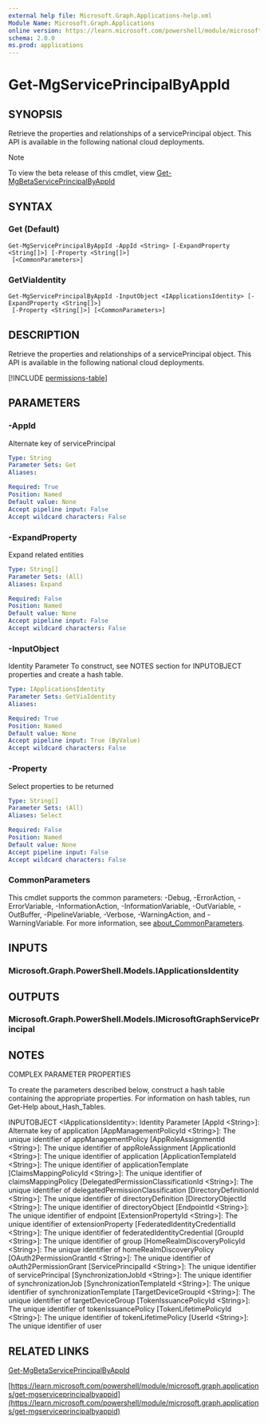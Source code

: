 ```yaml
---
external help file: Microsoft.Graph.Applications-help.xml
Module Name: Microsoft.Graph.Applications
online version: https://learn.microsoft.com/powershell/module/microsoft.graph.applications/get-mgserviceprincipalbyappid
schema: 2.0.0
ms.prod: applications
---
```


# Get-MgServicePrincipalByAppId

## SYNOPSIS
Retrieve the properties and relationships of a servicePrincipal object.
This API is available in the following national cloud deployments.

> [!NOTE]
> To view the beta release of this cmdlet, view [Get-MgBetaServicePrincipalByAppId](/powershell/module/Microsoft.Graph.Beta.Applications/Get-MgBetaServicePrincipalByAppId?view=graph-powershell-beta)

## SYNTAX

### Get (Default)
```
Get-MgServicePrincipalByAppId -AppId <String> [-ExpandProperty <String[]>] [-Property <String[]>]
 [<CommonParameters>]
```

### GetViaIdentity
```
Get-MgServicePrincipalByAppId -InputObject <IApplicationsIdentity> [-ExpandProperty <String[]>]
 [-Property <String[]>] [<CommonParameters>]
```

## DESCRIPTION
Retrieve the properties and relationships of a servicePrincipal object.
This API is available in the following national cloud deployments.

[!INCLUDE [permissions-table](~/../graphref/api-reference/v1.0/includes/permissions/serviceprincipal-get.md)]

## PARAMETERS

### -AppId
Alternate key of servicePrincipal

```yaml
Type: String
Parameter Sets: Get
Aliases:

Required: True
Position: Named
Default value: None
Accept pipeline input: False
Accept wildcard characters: False
```

### -ExpandProperty
Expand related entities

```yaml
Type: String[]
Parameter Sets: (All)
Aliases: Expand

Required: False
Position: Named
Default value: None
Accept pipeline input: False
Accept wildcard characters: False
```

### -InputObject
Identity Parameter
To construct, see NOTES section for INPUTOBJECT properties and create a hash table.

```yaml
Type: IApplicationsIdentity
Parameter Sets: GetViaIdentity
Aliases:

Required: True
Position: Named
Default value: None
Accept pipeline input: True (ByValue)
Accept wildcard characters: False
```

### -Property
Select properties to be returned

```yaml
Type: String[]
Parameter Sets: (All)
Aliases: Select

Required: False
Position: Named
Default value: None
Accept pipeline input: False
Accept wildcard characters: False
```

### CommonParameters
This cmdlet supports the common parameters: -Debug, -ErrorAction, -ErrorVariable, -InformationAction, -InformationVariable, -OutVariable, -OutBuffer, -PipelineVariable, -Verbose, -WarningAction, and -WarningVariable. For more information, see [about_CommonParameters](http://go.microsoft.com/fwlink/?LinkID=113216).

## INPUTS

### Microsoft.Graph.PowerShell.Models.IApplicationsIdentity
## OUTPUTS

### Microsoft.Graph.PowerShell.Models.IMicrosoftGraphServicePrincipal
## NOTES
COMPLEX PARAMETER PROPERTIES

To create the parameters described below, construct a hash table containing the appropriate properties.
For information on hash tables, run Get-Help about_Hash_Tables.

INPUTOBJECT \<IApplicationsIdentity\>: Identity Parameter
  \[AppId \<String\>\]: Alternate key of application
  \[AppManagementPolicyId \<String\>\]: The unique identifier of appManagementPolicy
  \[AppRoleAssignmentId \<String\>\]: The unique identifier of appRoleAssignment
  \[ApplicationId \<String\>\]: The unique identifier of application
  \[ApplicationTemplateId \<String\>\]: The unique identifier of applicationTemplate
  \[ClaimsMappingPolicyId \<String\>\]: The unique identifier of claimsMappingPolicy
  \[DelegatedPermissionClassificationId \<String\>\]: The unique identifier of delegatedPermissionClassification
  \[DirectoryDefinitionId \<String\>\]: The unique identifier of directoryDefinition
  \[DirectoryObjectId \<String\>\]: The unique identifier of directoryObject
  \[EndpointId \<String\>\]: The unique identifier of endpoint
  \[ExtensionPropertyId \<String\>\]: The unique identifier of extensionProperty
  \[FederatedIdentityCredentialId \<String\>\]: The unique identifier of federatedIdentityCredential
  \[GroupId \<String\>\]: The unique identifier of group
  \[HomeRealmDiscoveryPolicyId \<String\>\]: The unique identifier of homeRealmDiscoveryPolicy
  \[OAuth2PermissionGrantId \<String\>\]: The unique identifier of oAuth2PermissionGrant
  \[ServicePrincipalId \<String\>\]: The unique identifier of servicePrincipal
  \[SynchronizationJobId \<String\>\]: The unique identifier of synchronizationJob
  \[SynchronizationTemplateId \<String\>\]: The unique identifier of synchronizationTemplate
  \[TargetDeviceGroupId \<String\>\]: The unique identifier of targetDeviceGroup
  \[TokenIssuancePolicyId \<String\>\]: The unique identifier of tokenIssuancePolicy
  \[TokenLifetimePolicyId \<String\>\]: The unique identifier of tokenLifetimePolicy
  \[UserId \<String\>\]: The unique identifier of user

## RELATED LINKS
[Get-MgBetaServicePrincipalByAppId](/powershell/module/Microsoft.Graph.Beta.Applications/Get-MgBetaServicePrincipalByAppId?view=graph-powershell-beta)

[https://learn.microsoft.com/powershell/module/microsoft.graph.applications/get-mgserviceprincipalbyappid](https://learn.microsoft.com/powershell/module/microsoft.graph.applications/get-mgserviceprincipalbyappid)




